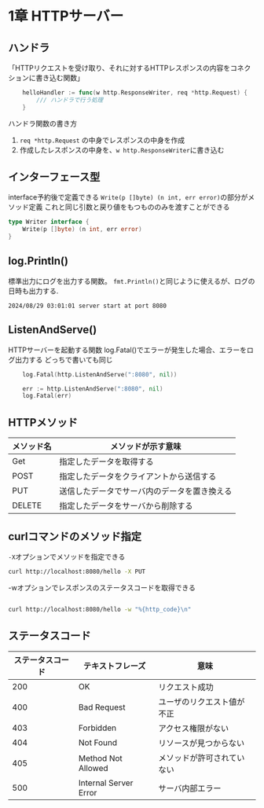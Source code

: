 # 1章 HTTPサーバー

## ハンドラ
「HTTPリクエストを受け取り、それに対するHTTPレスポンスの内容をコネクションに書き込む関数」

```go
	helloHandler := func(w http.ResponseWriter, req *http.Request) {
		/// ハンドラで行う処理
	}
```

ハンドラ関数の書き方
1. `req *http.Request` の中身でレスポンスの中身を作成
2. 作成したレスポンスの中身を、`w http.ResponseWriter`に書き込む

## インターフェース型
interface予約後で定義できる
`Write(p []byte) (n int, err error)`の部分がメソッド定義
これと同じ引数と戻り値をもつもののみを渡すことができる

```go
type Writer interface {
    Write(p []byte) (n int, err error)
}
```

## log.Println()
標準出力にログを出力する関数。
`fmt.Println()`と同じように使えるが、ログの日時も出力する.
```
2024/08/29 03:01:01 server start at port 8080
```

## ListenAndServe()
HTTPサーバーを起動する関数
log.Fatal()でエラーが発生した場合、エラーをログ出力する
どっちで書いても同じ
```go
    log.Fatal(http.ListenAndServe(":8080", nil))
```
```go
	err := http.ListenAndServe(":8080", nil)
	log.Fatal(err)
```

## HTTPメソッド
| メソッド名 | メソッドが示す意味                           |
| ---------- | -------------------------------------------- |
| Get        | 指定したデータを取得する                     |
| POST       | 指定したデータをクライアントから送信する     |
| PUT        | 送信したデータでサーバ内のデータを置き換える |
| DELETE     | 指定したデータをサーバから削除する           |

## curlコマンドのメソッド指定
`-X`オプションでメソッドを指定できる
```bash
curl http://localhost:8080/hello -X PUT
```

-wオプションでレスポンスのステータスコードを取得できる
```bash

curl http://localhost:8080/hello -w "%{http_code}\n"
```

## ステータスコード

| ステータスコード | テキストフレーズ      | 意味                       |
| ---------------- | --------------------- | -------------------------- |
| 200              | OK                    | リクエスト成功             |
| 400              | Bad Request           | ユーザのリクエスト値が不正 |
| 403              | Forbidden             | アクセス権限がない         |
| 404              | Not Found             | リソースが見つからない     |
| 405              | Method Not Allowed    | メソッドが許可されていない |
| 500              | Internal Server Error | サーバ内部エラー           |

